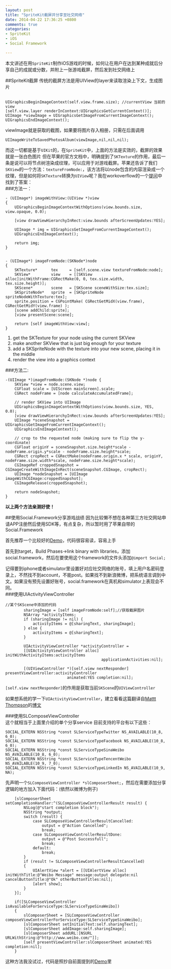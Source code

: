 ```yaml
---
layout: post
title: "SpriteKit截屏并分享至社交网络"
date: 2014-04-22 17:36:25 +0800
comments: true
categories: 
- SpriteKit
- iOS
- Social Framework

---
```

本文讲述在用`SpriteKit`制作iOS游戏的时候，如何让在用户在达到某种成就后分享自己的成就或分数，并附上一张游戏截屏，然后发到社交网络上  
<!--more-->
##SpriteKit截屏
传统的截屏方法是用UIView的layer来读取渲染上下文，生成图片  

``` objc

UIGraphicsBeginImageContext(self.view.frame.size); //currentView 当前的view
[self.view.layer renderInContext:UIGraphicsGetCurrentContext()];
UIImage *viewImage = UIGraphicsGetImageFromCurrentImageContext();
UIGraphicsEndImageContext();
``` 

viewImage就是获取的截图，如果要将图片存入相册，只需在后面调用  

``` 
UIImageWriteToSavedPhotosAlbum(viewImage,nil,nil,nil);
``` 
而这一切都是基于`UIKit`的，在`SpriteKit`中，上面的方法是实效的，截屏的效果就是一张白色图片 
但在苹果的官方文档中，明确提到了`SKTexture`的作用，最后一条是说可以将节点树渲染成纹理，可以应用于对游戏截屏。苹果还告诉了我们`SKView`的一个方法：`textureFromNode:`，该方法将以node包含的内容渲染成一个纹理，但是如何将`SKTexture`转换为`UIView`呢？我在workoverflow的一个[提问](http://stackoverflow.com/questions/21061248/uiimage-from-sktexture)中找到了答案：  
###方法一：  

``` 
- (UIImage*) imageWithView:(UIView *)view
{
    UIGraphicsBeginImageContextWithOptions(view.bounds.size, view.opaque, 0.0);

    [view drawViewHierarchyInRect:view.bounds afterScreenUpdates:YES];

    UIImage * img = UIGraphicsGetImageFromCurrentImageContext();
    UIGraphicsEndImageContext();

    return img;
}


- (UIImage*) imageFromNode:(SKNode*)node
{
    SKTexture*      tex     = [self.scene.view textureFromNode:node];
    SKView*         view    = [[SKView alloc]initWithFrame:CGRectMake(0, 0, tex.size.width, tex.size.height)];
    SKScene*        scene   = [SKScene sceneWithSize:tex.size];
    SKSpriteNode*   sprite  = [SKSpriteNode spriteNodeWithTexture:tex];
    sprite.position = CGPointMake( CGRectGetMidX(view.frame), CGRectGetMidY(view.frame) );
    [scene addChild:sprite];
    [view presentScene:scene];

    return [self imageWithView:view];
}
``` 
1. get the SKTexture for your node using the current SKView
2. make another SKView that is just big enough for your texture
3. add a SKSpriteNode with the texture into your new scene, placing it in the middle
4. render the view into a graphics context

###方法二:
``` 
-(UIImage *)imageFromNode:(SKNode *)node {
    SKView *view = node.scene.view;
    CGFloat scale = [UIScreen mainScreen].scale;
    CGRect nodeFrame = [node calculateAccumulatedFrame];
    
    // render SKView into UIImage
    UIGraphicsBeginImageContextWithOptions(view.bounds.size, YES, 0.0);
    [view drawViewHierarchyInRect:view.bounds afterScreenUpdates:YES];
    UIImage *sceneSnapshot = UIGraphicsGetImageFromCurrentImageContext();
    UIGraphicsEndImageContext();
    
    // crop to the requested node (making sure to flip the y-coordinate)
    CGFloat originY = sceneSnapshot.size.height*scale - nodeFrame.origin.y*scale - nodeFrame.size.height*scale;
    CGRect cropRect = CGRectMake(nodeFrame.origin.x * scale, originY, nodeFrame.size.width*scale, nodeFrame.size.height*scale);
    CGImageRef croppedSnapshot = CGImageCreateWithImageInRect(sceneSnapshot.CGImage, cropRect);
    UIImage *nodeSnapshot = [UIImage imageWithCGImage:croppedSnapshot];
    CGImageRelease(croppedSnapshot);
    
    return nodeSnapshot;
}
``` 
**以上两个方法亲测好使！**

##使用Social.Framework分享游戏战绩
因为比较懒不想在各种第三方社交网站申请APP注册然后使用SDK等，有点复杂，所以暂时用了苹果自带的Social.Framework  

首先推荐一个比较好的[Demo](https://github.com/yulingtianxia/ios6ShareDemo.git)，代码很容易读，容易上手  

首先到target，Build Phases->link binary with libraries，添加social.framework，然后在要使用这个framework的文件头添加`@import Social;`  

记得要到iphone或者simulator里设置好对应社交网络的账号，填上用户名密码登录上，不然找不到account，不能post。如果找不到新浪微博，把系统语言调到中文。如果没有预先设置好账号，social.framework在真机和simulator上表现会不同。  
###使用UIActivityViewController
``` 
//某个SKScene中添加的代码
		sharingImage = [self imageFromNode:self];//获取截屏图片
        NSArray *activityItems;
        if (sharingImage != nil) {
            activityItems = @[sharingText, sharingImage];
        } else {
            activityItems = @[sharingText];
        }
        
        UIActivityViewController *activityController =
        [[UIActivityViewController alloc] initWithActivityItems:activityItems
                                          applicationActivities:nil];
        
        [(UIViewController *)[self.view nextResponder] presentViewController:activityController
                           animated:YES completion:nil];
``` 

`[self.view nextResponder]`的作用是获取当前`SKScene`的`UIViewController`  

如果想系统的学一下`UIActivityViewController`，建立看看这篇翻译自[Mattt Thompson](http://nshipster.com/uiactivityviewcontroller/)的[博文](https://github.com/nixzhu/dev-blog/blob/master/2014-04-22-ui-activity-viewcontroller.md)  

###使用SLComposeViewController  
这个就相当于上面里介绍的单个分享service
目前支持的平台有以下这些：  

``` 
SOCIAL_EXTERN NSString *const SLServiceTypeTwitter NS_AVAILABLE(10_8, 6_0);
SOCIAL_EXTERN NSString *const SLServiceTypeFacebook NS_AVAILABLE(10_8, 6_0);
SOCIAL_EXTERN NSString *const SLServiceTypeSinaWeibo NS_AVAILABLE(10_8, 6_0);
SOCIAL_EXTERN NSString *const SLServiceTypeTencentWeibo NS_AVAILABLE(10_9, 7_0);
SOCIAL_EXTERN NSString *const SLServiceTypeLinkedIn NS_AVAILABLE(10_9, NA);
``` 
先声明一个`SLComposeViewController *slComposerSheet;`，然后在需要添加分享逻辑的地方加入下面代码：(依然以微博为例子)  

``` 
	[slComposerSheet setCompletionHandler:^(SLComposeViewControllerResult result) {
        NSLog(@"start completion block");
        NSString *output;
        switch (result) {
            case SLComposeViewControllerResultCancelled:
                output = @"Action Cancelled";
                break;
            case SLComposeViewControllerResultDone:
                output = @"Post Successfull";
                break;
            default:
                break;
        }
        if (result != SLComposeViewControllerResultCancelled)
        {
            UIAlertView *alert = [[UIAlertView alloc] initWithTitle:@"Weibo Message" message:output delegate:nil cancelButtonTitle:@"Ok" otherButtonTitles:nil];
            [alert show];
        }
    }];
    
    if([SLComposeViewController isAvailableForServiceType:SLServiceTypeSinaWeibo])
    {
        slComposerSheet = [SLComposeViewController composeViewControllerForServiceType:SLServiceTypeSinaWeibo];
        [slComposerSheet setInitialText:self.sharingText];
        [slComposerSheet addImage:self.sharingImage];
        [slComposerSheet addURL:[NSURL URLWithString:@"http://www.weibo.com/"]];
        [self presentViewController:slComposerSheet animated:YES completion:nil];
    }
``` 
这种方法我没试过，代码是照抄自前面提到的[Demo](https://github.com/yulingtianxia/ios6ShareDemo.git)里
